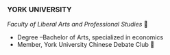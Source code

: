 ### YORK UNIVERSITY                                                                                                          
_Faculty of Liberal Arts and Professional Studies_
	
* Degree –Bachelor of Arts, specialized in economics
* Member, York University Chinese Debate Club


